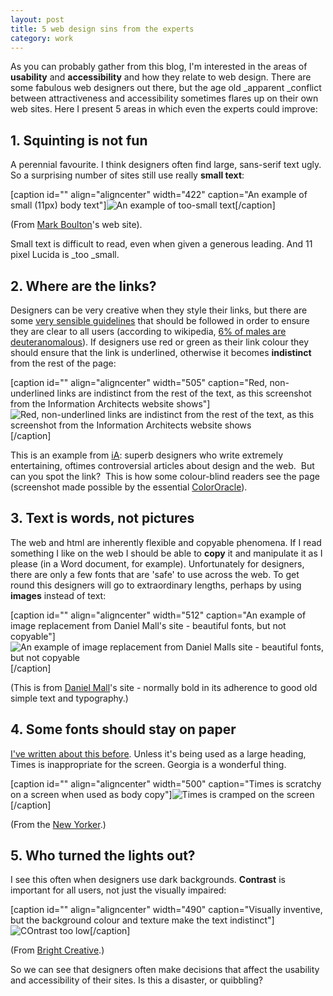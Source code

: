```yaml
---
layout: post
title: 5 web design sins from the experts
category: work
---
```


As you can probably gather from this blog, I'm interested in the areas of **usability** and **accessibility** and how they relate to web design. There are some fabulous web designers out there, but the age old _apparent _conflict between attractiveness and accessibility sometimes flares up on their own web sites. Here I present 5 areas in which even the experts could improve:


## 1. Squinting is not fun


A perennial favourite. I think designers often find large, sans-serif text ugly. So a surprising number of sites still use really **small text**:

[caption id="" align="aligncenter" width="422" caption="An example of small (11px) body text"]![An example of too-small text](http://farm4.static.flickr.com/3137/2579104723_f88772a288.jpg?v=0)[/caption]

(From [Mark Boulton](http://www.markboulton.co.uk/index.php)'s web site).

Small text is difficult to read, even when given a generous leading. And 11 pixel Lucida is _too _small.


## 2. Where are the links?


Designers can be very creative when they style their links, but there are some [very sensible guidelines](http://www.useit.com/alertbox/20040510.html) that should be followed in order to ensure they are clear to all users (according to wikipedia, [6% of males are deuteranomalous](http://en.wikipedia.org/wiki/Deuteranopia#Dichromacy)). If designers use red or green as their link colour they should ensure that the link is underlined, otherwise it becomes **indistinct** from the rest of the page:

[caption id="" align="aligncenter" width="505" caption="Red, non-underlined links are indistinct from the rest of the text, as this screenshot from the Information Architects website shows"]![Red, non-underlined links are indistinct from the rest of the text, as this screenshot from the Information Architects website shows](http://farm4.static.flickr.com/3283/2734991550_43021828ea_o.jpg)[/caption]

This is an example from [iA](http://informationarchitects.jp): superb designers who write extremely entertaining, oftimes controversial articles about design and the web.  But can you spot the link?  This is how some colour-blind readers see the page (screenshot made possible by the essential [ColorOracle](http://colororacle.cartography.ch/)).


## 3. Text is words, not pictures


The web and html are inherently flexible and copyable phenomena. If I read something I like on the web I should be able to **copy** it and manipulate it as I please (in a Word document, for example). Unfortunately for designers, there are only a few fonts that are 'safe' to use across the web. To get round this designers will go to extraordinary lengths, perhaps by using **images** instead of text:

[caption id="" align="aligncenter" width="512" caption="An example of image replacement from Daniel Mall's site - beautiful fonts, but not copyable"]![An example of image replacement from Daniel Malls site - beautiful fonts, but not copyable](http://farm4.static.flickr.com/3189/2734143481_54df729a14_o.jpg)[/caption]

(This is from [Daniel Mall](http://www.danielmall.com/)'s site - normally bold in its adherence to good old simple text and typography.)


## 4. Some fonts should stay on paper


[I've written about this before](http://leonpaternoster.com/2008/05/times-for-print-georgia-for-screen/). Unless it's being used as a large heading, Times is inappropriate for the screen. Georgia is a wonderful thing.

[caption id="" align="aligncenter" width="500" caption="Times is scratchy on a screen when used as body copy"]![Times is cramped on the screen](http://farm3.static.flickr.com/2068/2475840215_b526132c42.jpg?v=0)[/caption]

(From the [New Yorker](http://www.newyorker.com/).)


## 5. Who turned the lights out?


I see this often when designers use dark backgrounds. **Contrast** is important for all users, not just the visually impaired:

[caption id="" align="aligncenter" width="490" caption="Visually inventive, but the background colour and texture make the text indistinct"]![COntrast too low](http://farm4.static.flickr.com/3061/2581963514_b8278b9558.jpg?v=0)[/caption]

(From [Bright Creative](http://brightcreative.com/).)

So we can see that designers often make decisions that affect the usability and accessibility of their sites. Is this a disaster, or quibbling?
